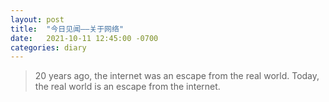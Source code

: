 ```yaml
---
layout: post
title:  "今日见闻——关于网络"
date:   2021-10-11 12:45:00 -0700
categories: diary
---
```


> 20 years ago, the internet was an escape from the real world. Today, the real world is an escape from the internet.

